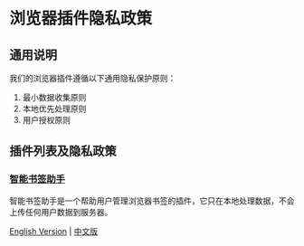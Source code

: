 # 浏览器插件隐私政策

## 通用说明
我们的浏览器插件遵循以下通用隐私保护原则：
1. 最小数据收集原则
2. 本地优先处理原则
3. 用户授权原则

## 插件列表及隐私政策

### [智能书签助手](/privacy/browser-extensions/SmartBookmarkAssistant)
智能书签助手是一个帮助用户管理浏览器书签的插件，它只在本地处理数据，不会上传任何用户数据到服务器。

[English Version](/privacy/browser-extensions/SmartBookmarkAssistant) | [中文版](/privacy/browser-extensions/SmartBookmarkAssistantZH_CN)

